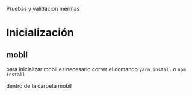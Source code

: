 Pruebas y validacion mermas
# Inicialización
## mobil
para inicializar mobil es necesario correr el comando
`yarn install` 
o 
`npm install`

dentro de la carpeta mobil
